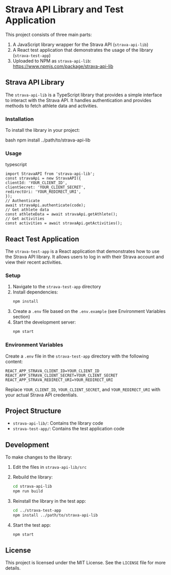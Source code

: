 # Strava API Library and Test Application

This project consists of three main parts:
1. A JavaScript library wrapper for the Strava API (`strava-api-lib`)
2. A React test application that demonstrates the usage of the library (`strava-test-app`)
3. Uploaded to NPM as `strava-api-lib`: https://www.npmjs.com/package/strava-api-lib

## Strava API Library

The `strava-api-lib` is a TypeScript library that provides a simple interface to interact with the Strava API. It handles authentication and provides methods to fetch athlete data and activities.

### Installation

To install the library in your project:

bash
npm install ../path/to/strava-api-lib

### Usage

typescript
```
import StravaAPI from 'strava-api-lib';
const stravaApi = new StravaAPI({
clientId: 'YOUR_CLIENT_ID',
clientSecret: 'YOUR_CLIENT_SECRET',
redirectUri: 'YOUR_REDIRECT_URI',
});
// Authenticate
await stravaApi.authenticate(code);
// Get athlete data
const athleteData = await stravaApi.getAthlete();
// Get activities
const activities = await stravaApi.getActivities();
```


## React Test Application

The `strava-test-app` is a React application that demonstrates how to use the Strava API library. It allows users to log in with their Strava account and view their recent activities.

### Setup

1. Navigate to the `strava-test-app` directory
2. Install dependencies:
   ```bash
   npm install
   ```
3. Create a `.env` file based on the `.env.example` (see Environment Variables section)
4. Start the development server:
   ```bash
   npm start
   ```

### Environment Variables

Create a `.env` file in the `strava-test-app` directory with the following content:

```
REACT_APP_STRAVA_CLIENT_ID=YOUR_CLIENT_ID
REACT_APP_STRAVA_CLIENT_SECRET=YOUR_CLIENT_SECRET
REACT_APP_STRAVA_REDIRECT_URI=YOUR_REDIRECT_URI
```

Replace `YOUR_CLIENT_ID`, `YOUR_CLIENT_SECRET`, and `YOUR_REDIRECT_URI` with your actual Strava API credentials.

## Project Structure

- `strava-api-lib/`: Contains the library code
- `strava-test-app/`: Contains the test application code

## Development

To make changes to the library:

1. Edit the files in `strava-api-lib/src`
2. Rebuild the library:
   ```bash
   cd strava-api-lib
   npm run build
   ```
3. Reinstall the library in the test app:
   ```bash
   cd ../strava-test-app
   npm install ../path/to/strava-api-lib
   ```

4. Start the test app:
   ```bash
   npm start
   ```

## License

This project is licensed under the MIT License. See the `LICENSE` file for more details.
